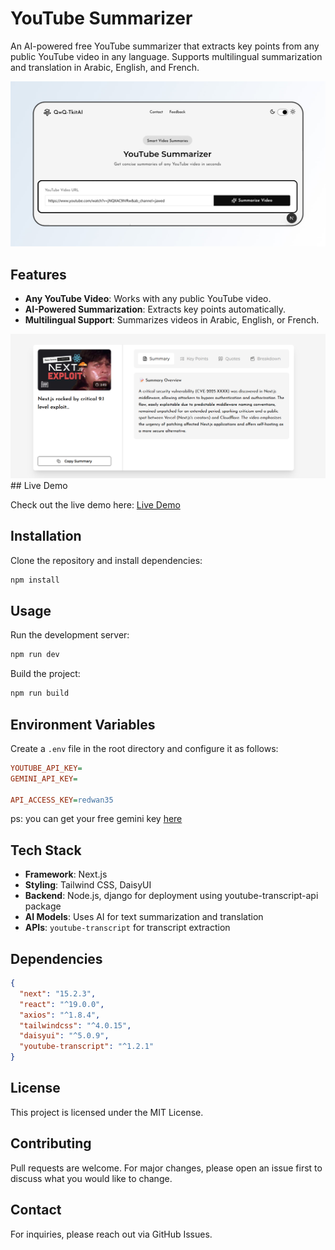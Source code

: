 # YouTube Summarizer

An AI-powered free YouTube summarizer that extracts key points from any public YouTube video in any language. Supports multilingual summarization and translation in Arabic, English, and French.

<img src="public/opgraph-image.jpg" alt="Alt text" width="1000"> 

## Features

- **Any YouTube Video**: Works with any public YouTube video.
- **AI-Powered Summarization**: Extracts key points automatically.
- **Multilingual Support**: Summarizes videos in Arabic, English, or French.

<img src="public/preview1.png" alt="preview1" >
## Live Demo

Check out the live demo here: [Live Demo](https://qwqtoolkit-68fg376ix-redouaneabdlhs-projects.vercel.app/)

## Installation

Clone the repository and install dependencies:

```sh
npm install
```

## Usage

Run the development server:

```sh
npm run dev
```

Build the project:

```sh
npm run build
```

## Environment Variables

Create a `.env` file in the root directory and configure it as follows:

```ini
YOUTUBE_API_KEY= 
GEMINI_API_KEY=

API_ACCESS_KEY=redwan35
```
ps: you can get your free gemini key [here](https://aistudio.google.com/)

## Tech Stack

- **Framework**: Next.js
- **Styling**: Tailwind CSS, DaisyUI
- **Backend**: Node.js, django for deployment using youtube-transcript-api package 
- **AI Models**: Uses AI for text summarization and translation
- **APIs**: `youtube-transcript` for transcript extraction

## Dependencies

```json
{
  "next": "15.2.3",
  "react": "^19.0.0",
  "axios": "^1.8.4",
  "tailwindcss": "^4.0.15",
  "daisyui": "^5.0.9",
  "youtube-transcript": "^1.2.1"
}
```

## License

This project is licensed under the MIT License.

## Contributing

Pull requests are welcome. For major changes, please open an issue first to discuss what you would like to change.

## Contact

For inquiries, please reach out via GitHub Issues.





